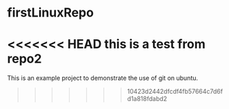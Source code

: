 # firstLinuxRepo
<<<<<<< HEAD
this is a test from repo2
=======
This is an example project to demonstrate the use of git on ubuntu.
>>>>>>> 10423d2442dfcdf4fb57664c7d6fd1a818fdabd2
